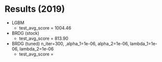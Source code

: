 # Results (2019)
* LGBM
	* test_avg_score = 1004.46
* BRDG (stock)
	* test_avg_score = 813.90
* BRDG (tuned)
n_iter=300, ,alpha_1=1e-06, alpha_2=1e-06, lambda_1=1e-06, lambda_2=1e-06
	* test_avg_score = 
